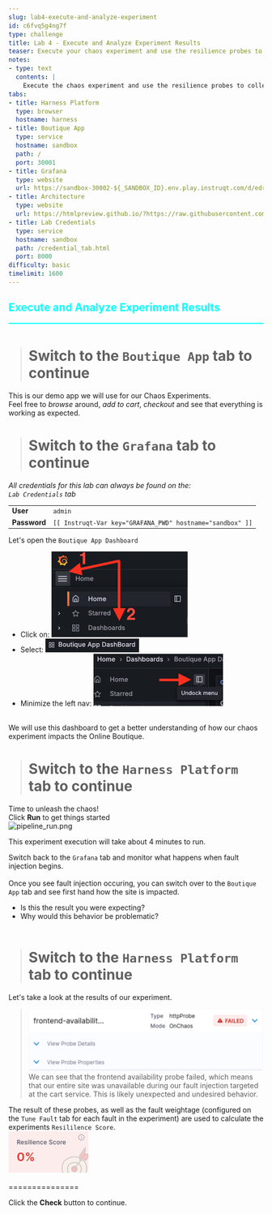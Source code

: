 ```yaml
---
slug: lab4-execute-and-analyze-experiment
id: c6fvq5g4ng7f
type: challenge
title: Lab 4 - Execute and Analyze Experiment Results
teaser: Execute your chaos experiment and use the resilience probes to collect data
notes:
- type: text
  contents: |
    Execute the chaos experiment and use the resilience probes to collect data. Learn how to analyze the results to understand the experiment's impact on your system.
tabs:
- title: Harness Platform
  type: browser
  hostname: harness
- title: Boutique App
  type: service
  hostname: sandbox
  path: /
  port: 30001
- title: Grafana
  type: website
  url: https://sandbox-30002-${_SANDBOX_ID}.env.play.instruqt.com/d/edruqxvqvulmoa/boutique-app-dashboard
- title: Architecture
  type: website
  url: https://htmlpreview.github.io/?https://raw.githubusercontent.com/jtitra/field-workshops/blob/main/se-workshop-ce/assets/misc/diagram.html
- title: Lab Credentials
  type: service
  hostname: sandbox
  path: /credential_tab.html
  port: 8000
difficulty: basic
timelimit: 1600
---
```


<style type="text/css" rel="stylesheet">
hr.cyan { background-color: cyan; color: cyan; height: 2px; margin-bottom: -10px; }
h2.cyan { color: cyan; }
</style><h2 class="cyan">Execute and Analyze Experiment Results</h2>
<hr class="cyan">
<br>

> # Switch to the ```Boutique App``` tab to continue

This is our demo app we will use for our Chaos Experiments. <br>
Feel free to *browse* around, *add to cart*, *checkout* and see that everything is working as expected.


> # Switch to the ```Grafana``` tab to continue
*All credentials for this lab can always be found on the: <br>
 `Lab Credentials` tab* <br>

|   |   |
|---|---|
|__User__| ```admin``` |
|__Password__| ```[[ Instruqt-Var key="GRAFANA_PWD" hostname="sandbox" ]]``` |

Let's open the `Boutique App Dashboard` <br>

- Click on: ![ce_grafana_dashboards.png](https://raw.githubusercontent.com/jtitra/field-workshops/main/se-workshop-ce/assets/images/ce_grafana_dashboards.png)
- Select: ![ce_grafana_boutique_app_dashboard.png](https://raw.githubusercontent.com/jtitra/field-workshops/main/se-workshop-ce/assets/images/ce_grafana_boutique_app_dashboard.png)
- Minimize the left nav: ![ce_grafana_undock_menu.png](https://raw.githubusercontent.com/jtitra/field-workshops/main/se-workshop-ce/assets/images/ce_grafana_undock_menu.png)
<br>
We will use this dashboard to get a better understanding of how our chaos experiment impacts the Online Boutique. <br>

> # Switch to the ```Harness Platform``` tab to continue

Time to unleash the chaos! <br>
Click **Run** to get things started <br>
![pipeline_run.png](https://raw.githubusercontent.com/jtitra/field-workshops/main/assets/images/pipeline_run.png) <br>

This experiment execution will take about 4 minutes to run. <br>

Switch back to the `Grafana` tab and monitor what happens when fault injection begins. <br><br>
Once you see fault injection occuring, you can switch over to the `Boutique App` tab and see first hand how the site is impacted. <br>
- Is this the result you were expecting?
- Why would this behavior be problematic?
<br><br>

> # Switch to the ```Harness Platform``` tab to continue

Let's take a look at the results of our experiment. <br>

> ![ce_experiment_probe_frontend.png](https://raw.githubusercontent.com/jtitra/field-workshops/main/se-workshop-ce/assets/images/ce_experiment_probe_frontend.png)
> We can see that the frontend availability probe failed, which means that our entire site was unavailable during our fault injection targeted at the cart service. This is likely unexpected and undesired behavior. <br>

The result of these probes, as well as the fault weightage (configured on the `Tune Fault` tab for each fault in the experiment) are used to calculate the experiments `Resililence Score`. <br>
![ce_experiment_result_resilience_score.png](https://raw.githubusercontent.com/jtitra/field-workshops/main/se-workshop-ce/assets/images/ce_experiment_result_resilience_score_0.png) <br>

===============

Click the **Check** button to continue.
